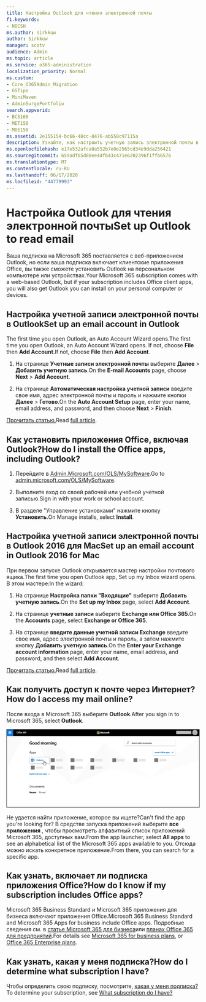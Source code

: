 ```yaml
---
title: Настройка Outlook для чтения электронной почты
f1.keywords:
- NOCSH
ms.author: sirkkuw
author: Sirkkuw
manager: scotv
audience: Admin
ms.topic: article
ms.service: o365-administration
localization_priority: Normal
ms.custom:
- Core_O365Admin_Migration
- GSTips
- MiniMaven
- AdminSurgePortfolio
search.appverid:
- BCS160
- MET150
- MOE150
ms.assetid: 2e155154-bc66-48cc-8476-ab558c97115a
description: Узнайте, как настроить учетную запись электронной почты в Outlook для Windows и Mac, а также об установке приложений Office и доступе к электронным письмам в Интернете.
ms.openlocfilehash: e17e532afca0a552b7e0e2565cd34e9dda256421
ms.sourcegitcommit: 659adf65d88ee44f643c471e6202396f1ffb6576
ms.translationtype: MT
ms.contentlocale: ru-RU
ms.lasthandoff: 06/17/2020
ms.locfileid: "44779993"
---
```

# <a name="set-up-outlook-to-read-email"></a><span data-ttu-id="4c602-103">Настройка Outlook для чтения электронной почты</span><span class="sxs-lookup"><span data-stu-id="4c602-103">Set up Outlook to read email</span></span>

<span data-ttu-id="4c602-104">Ваша подписка на Microsoft 365 поставляется с веб-приложением Outlook, но если ваша подписка включает клиентские приложения Office, вы также сможете установить Outlook на персональном компьютере или устройствах.</span><span class="sxs-lookup"><span data-stu-id="4c602-104">Your Microsoft 365 subscription comes with a web-based Outlook, but if your subscription includes Office client apps, you will also get Outlook you can install on your personal computer or devices.</span></span>
  
## <a name="set-up-an-email-account-in-outlook"></a><span data-ttu-id="4c602-105">Настройка учетной записи электронной почты в Outlook</span><span class="sxs-lookup"><span data-stu-id="4c602-105">Set up an email account in Outlook</span></span>

<span data-ttu-id="4c602-106">The first time you open Outlook, an Auto Account Wizard opens.</span><span class="sxs-lookup"><span data-stu-id="4c602-106">The first time you open Outlook, an Auto Account Wizard opens.</span></span> <span data-ttu-id="4c602-107">If not, choose **File** then **Add Account**.</span><span class="sxs-lookup"><span data-stu-id="4c602-107">If not, choose **File** then **Add Account**.</span></span>
  
1. <span data-ttu-id="4c602-108">На странице **Учетные записи электронной почты** выберите **Далее** \> **Добавить учетную запись**.</span><span class="sxs-lookup"><span data-stu-id="4c602-108">On the **E-mail Accounts** page, choose **Next** \> **Add Account**.</span></span>
    
2. <span data-ttu-id="4c602-109">На странице **Автоматическая настройка учетной записи** введите свое имя, адрес электронной почты и пароль и нажмите кнопки **Далее** \> **Готово**.</span><span class="sxs-lookup"><span data-stu-id="4c602-109">On the **Auto Account Setup** page, enter your name, email address, and password, and then choose **Next** \> **Finish**.</span></span>
    
<span data-ttu-id="4c602-110">[Прочитать статью.](https://support.microsoft.com/office/6e27792a-9267-4aa4-8bb6-c84ef146101b)</span><span class="sxs-lookup"><span data-stu-id="4c602-110">Read [full article](https://support.microsoft.com/office/6e27792a-9267-4aa4-8bb6-c84ef146101b).</span></span>
  
## <a name="how-do-i-install-the-office-apps-including-outlook"></a><span data-ttu-id="4c602-111">Как установить приложения Office, включая Outlook?</span><span class="sxs-lookup"><span data-stu-id="4c602-111">How do I install the Office apps, including Outlook?</span></span>

1. <span data-ttu-id="4c602-112">Перейдите в [Admin.Microsoft.com/OLS/MySoftware](https://admin.microsoft.com/OLS/MySoftware.aspx).</span><span class="sxs-lookup"><span data-stu-id="4c602-112">Go to [admin.microsoft.com/OLS/MySoftware](https://admin.microsoft.com/OLS/MySoftware.aspx).</span></span>
    
2. <span data-ttu-id="4c602-113">Выполните вход со своей рабочей или учебной учетной записью.</span><span class="sxs-lookup"><span data-stu-id="4c602-113">Sign in with your work or school account.</span></span>
    
3. <span data-ttu-id="4c602-114">В разделе "Управление установками" нажмите кнопку **Установить**.</span><span class="sxs-lookup"><span data-stu-id="4c602-114">On Manage installs, select **Install**.</span></span>
    
## <a name="set-up-an-email-account-in-outlook-2016-for-mac"></a><span data-ttu-id="4c602-115">Настройка учетной записи электронной почты в Outlook 2016 для Mac</span><span class="sxs-lookup"><span data-stu-id="4c602-115">Set up an email account in Outlook 2016 for Mac</span></span>

<span data-ttu-id="4c602-116">При первом запуске Outlook открывается мастер настройки почтового ящика.</span><span class="sxs-lookup"><span data-stu-id="4c602-116">The first time you open Outlook app, Set up my Inbox wizard opens.</span></span> <span data-ttu-id="4c602-117">В этом мастере:</span><span class="sxs-lookup"><span data-stu-id="4c602-117">In the wizard:</span></span> 
  
1. <span data-ttu-id="4c602-118">На странице **Настройка папки "Входящие"** выберите **Добавить учетную запись**.</span><span class="sxs-lookup"><span data-stu-id="4c602-118">On the **Set up my Inbox** page, select **Add Account**.</span></span>
    
2. <span data-ttu-id="4c602-119">На странице **учетные записи** выберите **Exchange или Office 365**.</span><span class="sxs-lookup"><span data-stu-id="4c602-119">On the **Accounts** page, select **Exchange or Office 365**.</span></span>
    
3. <span data-ttu-id="4c602-120">На странице **введите данные учетной записи Exchange** введите свое имя, адрес электронной почты и пароль, а затем нажмите кнопку **Добавить учетную запись**.</span><span class="sxs-lookup"><span data-stu-id="4c602-120">On the **Enter your Exchange account information** page, enter your name, email address, and password, and then select **Add Account**.</span></span>
    
<span data-ttu-id="4c602-121">[Прочитать статью.](https://support.microsoft.com/office/6e27792a-9267-4aa4-8bb6-c84ef146101b#PickTab=Outlook_for_Mac)</span><span class="sxs-lookup"><span data-stu-id="4c602-121">Read [full article](https://support.microsoft.com/office/6e27792a-9267-4aa4-8bb6-c84ef146101b#PickTab=Outlook_for_Mac).</span></span> 
  
## <a name="how-do-i-access-my-mail-online"></a><span data-ttu-id="4c602-122">Как получить доступ к почте через Интернет?</span><span class="sxs-lookup"><span data-stu-id="4c602-122">How do I access my mail online?</span></span>

<span data-ttu-id="4c602-123">После входа в Microsoft 365 выберите **Outlook**.</span><span class="sxs-lookup"><span data-stu-id="4c602-123">After you sign in to Microsoft 365, select **Outlook**.</span></span>
  
![Домашняя страница Microsoft 365 с выделенным приложением Outlook](../../media/3ceee838-9d85-4af3-95a6-fbcee11036f4.png)
  
<span data-ttu-id="4c602-125">Не удается найти приложение, которое вы ищете?</span><span class="sxs-lookup"><span data-stu-id="4c602-125">Can't find the app you're looking for?</span></span> <span data-ttu-id="4c602-126">В средстве запуска приложений выберите **все приложения** , чтобы просмотреть алфавитный список приложений Microsoft 365, доступных вам.</span><span class="sxs-lookup"><span data-stu-id="4c602-126">From the app launcher, select **All apps** to see an alphabetical list of the Microsoft 365 apps available to you.</span></span> <span data-ttu-id="4c602-127">Отсюда можно искать конкретное приложение.</span><span class="sxs-lookup"><span data-stu-id="4c602-127">From there, you can search for a specific app.</span></span> 
  
## <a name="how-do-i-know-if-my-subscription-includes-office-apps"></a><span data-ttu-id="4c602-128">Как узнать, включает ли подписка приложения Office?</span><span class="sxs-lookup"><span data-stu-id="4c602-128">How do I know if my subscription includes Office apps?</span></span>

<span data-ttu-id="4c602-129">Microsoft 365 Business Standard и Microsoft 365 приложения для бизнеса включают приложения Office.</span><span class="sxs-lookup"><span data-stu-id="4c602-129">Microsoft 365 Business Standard and Microsoft 365 Apps for business include Office apps.</span></span> <span data-ttu-id="4c602-130">Подробные сведения см. в [статье Microsoft 365 для бизнеса](https://go.microsoft.com/fwlink/p/?LinkId=723731)или [планах Office 365 для предприятий](https://go.microsoft.com/fwlink/p/?LinkId=800029).</span><span class="sxs-lookup"><span data-stu-id="4c602-130">For details see [Microsoft 365 for business plans](https://go.microsoft.com/fwlink/p/?LinkId=723731), or [Office 365 Enterprise plans](https://go.microsoft.com/fwlink/p/?LinkId=800029).</span></span>
  
## <a name="how-do-i-determine-what-subscription-i-have"></a><span data-ttu-id="4c602-131">Как узнать, какая у меня подписка?</span><span class="sxs-lookup"><span data-stu-id="4c602-131">How do I determine what subscription I have?</span></span>

<span data-ttu-id="4c602-132">Чтобы определить свою подписку, посмотрите, [какая у меня подписка?](../admin-overview/what-subscription-do-i-have.md)</span><span class="sxs-lookup"><span data-stu-id="4c602-132">To determine your subscription, see [What subscription do I have?](../admin-overview/what-subscription-do-i-have.md)</span></span>
  

